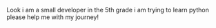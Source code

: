 Look i am a small developer in the 5th grade i am trying to learn python please help me with my journey!

